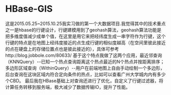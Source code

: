 # HBase-GIS
这是2015.05.25~2015.10.25我实习做的第一个大数据项目.我觉得其中的技术重点之一是hbase的行键设计，行键建模用到了geohash算法，geohash算法功能是把多维度值减少成单个值，在这里是用它来把经纬度生成一串字符作为行键，这个行键的特点是在地图上经纬度接近的点生成行键的相似度越高（在空间里彼此接近的点在硬盘上的存储位置点也是彼此接近的），具体可参考http://blog.jobbole.com/80633/
基于这个特点我做了这两个应用，最近邻查询（KNNQuery）--已知一个热点查询距离这个热点最近的N个热点并按距离排序；多边形区域查询（WithinQuery）--用户在前端地图上自由手动绘制一个多边形，后台查询在这块区域内符合定向条件的热点，比如可以查看广州大学城内内有多少个CBD。
最后我在HBase基础上对查询还进行了优化，自定义了行键过滤器，将计算任务转移到服务端，极大减少了数据传输IO，提升了性能。
